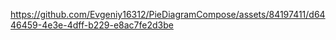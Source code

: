 

https://github.com/Evgeniy16312/PieDiagramCompose/assets/84197411/d6446459-4e3e-4dff-b229-e8ac7fe2d3be

